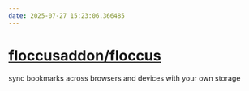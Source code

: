 ```yaml
---
date: 2025-07-27 15:23:06.366485
---
```


# [floccusaddon/floccus](https://github.com/floccusaddon/floccus)

sync bookmarks across browsers and devices with your own storage